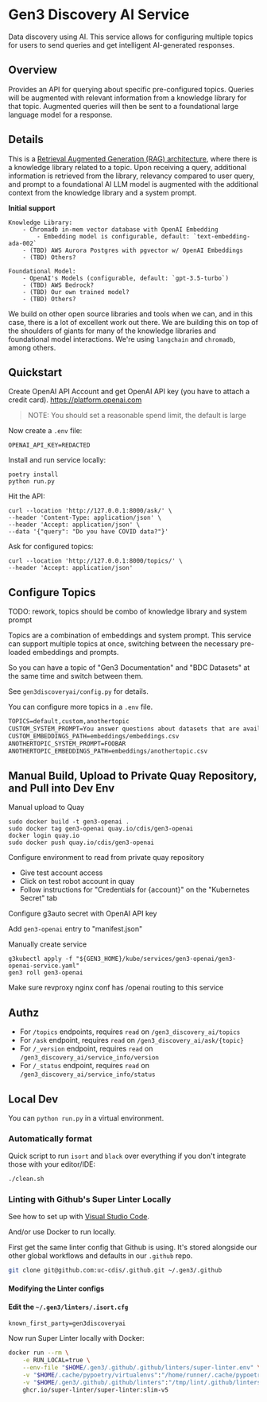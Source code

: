 # Gen3 Discovery AI Service

Data discovery using AI. This service allows for configuring multiple topics
for users to send queries and get intelligent AI-generated responses.

## Overview

Provides an API for querying about specific pre-configured topics. 
Queries will be augmented with relevant information from a 
knowledge library for that topic. Augmented queries will then be sent 
to a foundational large language model 
for a response. 

## Details

This is a [Retrieval Augmented Generation (RAG) architecture](https://arxiv.org/abs/2005.11401), where there is a
knowledge library related to a topic. Upon receiving a query, additional information is retrieved from the library, relevancy compared to
user query, and prompt to a foundational AI LLM model is augmented with the 
additional context from the knowledge library and a system prompt.

**Initial support**

    Knowledge Library:
        - Chromadb in-mem vector database with OpenAI Embedding
            - Embedding model is configurable, default: `text-embedding-ada-002`
        - (TBD) AWS Aurora Postgres with pgvector w/ OpenAI Embeddings
        - (TBD) Others?

    Foundational Model:
        - OpenAI's Models (configurable, default: `gpt-3.5-turbo`)
        - (TBD) AWS Bedrock?
        - (TBD) Our own trained model?
        - (TBD) Others?

We build on other open source libraries and tools when we can, and in this case,
there is a lot of excellent work out there. We are building this on top of the
shoulders of giants for many of the knowledge libraries and foundational model 
interactions. We're using `langchain` and `chromadb`, among others.

## Quickstart

Create OpenAI API Account and get OpenAI API key (you have to attach a credit card).
https://platform.openai.com

> NOTE: You should set a reasonable spend limit, the default is large

Now create a `.env` file:

```.env
OPENAI_API_KEY=REDACTED
```

Install and run service locally:

```commandline
poetry install
python run.py
```

Hit the API:

```commandline
curl --location 'http://127.0.0.1:8000/ask/' \
--header 'Content-Type: application/json' \
--header 'Accept: application/json' \
--data '{"query": "Do you have COVID data?"}'
```

Ask for configured topics:

```commandline
curl --location 'http://127.0.0.1:8000/topics/' \
--header 'Accept: application/json'
```

## Configure Topics

TODO: rework, topics should be combo of knowledge library and system prompt

Topics are a combination of embeddings and system prompt. This service
can support multiple topics at once, switching between the necessary pre-loaded
embeddings and prompts.

So you can have a topic of "Gen3 Documentation" and "BDC Datasets" at the same
time and switch between them.

See `gen3discoveryai/config.py` for details.

You can configure more topics in a `.env` file.

```txt
TOPICS=default,custom,anothertopic
CUSTOM_SYSTEM_PROMPT=You answer questions about datasets that are available in BioData Catalyst. You'll be given relevant dataset descriptions for every dataset that's been ingested into BioData Catalyst. You are acting as a search assistant for a biomedical researcher (who will be asking you questions). The researcher is likely trying to find datasets of interest for a particular research question. You should recommend datasets that may be of interest to that researcher.
CUSTOM_EMBEDDINGS_PATH=embeddings/embeddings.csv
ANOTHERTOPIC_SYSTEM_PROMPT=FOOBAR
ANOTHERTOPIC_EMBEDDINGS_PATH=embeddings/anothertopic.csv
```

## Manual Build, Upload to Private Quay Repository, and Pull into Dev Env

Manual upload to Quay

```commandline
sudo docker build -t gen3-openai .
sudo docker tag gen3-openai quay.io/cdis/gen3-openai
docker login quay.io
sudo docker push quay.io/cdis/gen3-openai
```

Configure environment to read from private quay repository

* Give test account access
* Click on test robot account in quay
* Follow instructions for "Credentials for {account}" on the "Kubernetes Secret" tab

Configure g3auto secret with OpenAI API key

Add `gen3-openai` entry to "manifest.json"

Manually create service

```commandline
g3kubectl apply -f "${GEN3_HOME}/kube/services/gen3-openai/gen3-openai-service.yaml"
gen3 roll gen3-openai
```

Make sure revproxy nginx conf has /openai routing to this service


## Authz

- For `/topics` endpoints, requires `read` on `/gen3_discovery_ai/topics`
- For `/ask` endpoint, requires `read` on `/gen3_discovery_ai/ask/{topic}`
- For `/_version` endpoint, requires `read` on `/gen3_discovery_ai/service_info/version`
- For `/_status` endpoint, requires `read` on `/gen3_discovery_ai/service_info/status`


## Local Dev

You can `python run.py` in a virtual environment.

### Automatically format

Quick script to run `isort` and `black` over everything if 
you don't integrate those with your editor/IDE:

```bash
./clean.sh
```

### Linting with Github's Super Linter Locally

See how to set up with [Visual Studio Code](https://github.com/super-linter/super-linter/blob/main/README.md#codespaces-and-visual-studio-code).

And/or use Docker to run locally.

First get the same linter config that Github is using. It's 
stored alongside our other global workflows and defaults in 
our `.github` repo.

```bash
git clone git@github.com:uc-cdis/.github.git ~/.gen3/.github
```

#### Modifying the Linter configs

#### Edit the `~/.gen3/linters/.isort.cfg` 

```env
known_first_party=gen3discoveryai
```

Now run Super Linter locally with Docker:

```bash
docker run --rm \
    -e RUN_LOCAL=true \
    --env-file "$HOME/.gen3/.github/.github/linters/super-linter.env" \
    -v "$HOME/.cache/pypoetry/virtualenvs":"/home/runner/.cache/pypoetry/virtualenvs" \
    -v "$HOME/.gen3/.github/.github/linters":"/tmp/lint/.github/linters" -v "$PWD":/tmp/lint \
    ghcr.io/super-linter/super-linter:slim-v5
```
